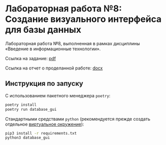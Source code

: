 # Лабораторная работа №8: Создание визуального интерфейса для базы данных

Лабораторная работа №8, выполненная в рамках дисциплины «Введение в информационные технологии».

Ссылка на задание: [pdf](appendix/task.pdf)

Ссылка на отчет о проделанной работе: [docx](appendix/report.docx)


## Инструкция по запуску

С использованием пакетного менеджера `poetry`:

```bash
poetry install
poetry run database_gui
```

Стандартными средствами `python` (рекомендуется прежде создать отдельное [виртуальное окружение](https://docs.python.org/3/library/venv.html)):

```bash
pip3 install -r requirements.txt
python3 database_gui
```
